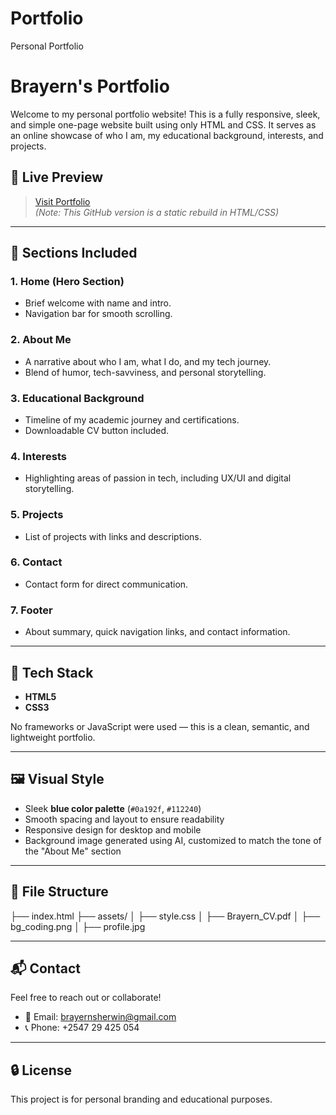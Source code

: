 # Portfolio
Personal Portfolio
# Brayern's Portfolio

Welcome to my personal portfolio website! This is a fully responsive, sleek, and simple one-page website built using only HTML and CSS. It serves as an online showcase of who I am, my educational background, interests, and projects.

## 🔗 Live Preview

> [Visit Portfolio](https://brayern.github.io/Portfilio/)  
*(Note: This GitHub version is a static rebuild in HTML/CSS)*

---

## 📄 Sections Included

### 1. **Home (Hero Section)**
- Brief welcome with name and intro.
- Navigation bar for smooth scrolling.

### 2. **About Me**
- A narrative about who I am, what I do, and my tech journey.
- Blend of humor, tech-savviness, and personal storytelling.

### 3. **Educational Background**
- Timeline of my academic journey and certifications.
- Downloadable CV button included.

### 4. **Interests**
- Highlighting areas of passion in tech, including UX/UI and digital storytelling.

### 5. **Projects**
- List of projects with links and descriptions.

### 6. **Contact**
- Contact form for direct communication.

### 7. **Footer**
- About summary, quick navigation links, and contact information.

---

## 🎨 Tech Stack

- **HTML5**
- **CSS3**

No frameworks or JavaScript were used — this is a clean, semantic, and lightweight portfolio.

---

## 🖼️ Visual Style

- Sleek **blue color palette** (`#0a192f`, `#112240`)
- Smooth spacing and layout to ensure readability
- Responsive design for desktop and mobile
- Background image generated using AI, customized to match the tone of the "About Me" section

---

## 📂 File Structure

├── index.html
├── assets/
│ ├── style.css
│ ├── Brayern_CV.pdf
│ ├── bg_coding.png
│ ├── profile.jpg


---

## 📬 Contact

Feel free to reach out or collaborate!

- 📧 Email: brayernsherwin@gmail.com  
- 📞 Phone: +2547 29 425 054

---

## 🔒 License

This project is for personal branding and educational purposes. 
